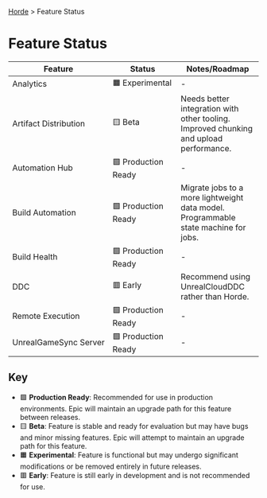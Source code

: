 [Horde](../README.md) > Feature Status

# Feature Status

| Feature | Status | Notes/Roadmap |
| ------- | ------ | ----- |
| Analytics | 🟧&nbsp;Experimental | - |
| Artifact&nbsp;Distribution | 🟨&nbsp;Beta | Needs better integration with other tooling.<br>Improved chunking and upload performance. |
| Automation Hub | 🟩&nbsp;Production Ready | - |
| Build Automation | 🟩&nbsp;Production Ready | Migrate jobs to a more lightweight data model.<br>Programmable state machine for jobs. |
| Build Health | 🟩&nbsp;Production Ready | - |
| DDC | 🟥&nbsp;Early | Recommend using UnrealCloudDDC rather than Horde. |
| Remote Execution | 🟩&nbsp;Production Ready | - |
| UnrealGameSync&nbsp;Server | 🟩&nbsp;Production Ready | - |

## Key

* 🟩 **Production Ready**: Recommended for use in production environments.
  Epic will maintain an upgrade path for this feature between releases.
* 🟨 **Beta**: Feature is stable and ready for evaluation but may have bugs and minor missing features.
  Epic will attempt to maintain an upgrade path for this feature.
* 🟧 **Experimental**: Feature is functional but may undergo significant modifications or be removed entirely
  in future releases.
* 🟥 **Early**: Feature is still early in development and is not recommended for use.
